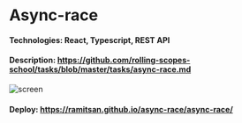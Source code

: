 # Async-race

#### Technologies: React, Typescript, REST API
#### Description: https://github.com/rolling-scopes-school/tasks/blob/master/tasks/async-race.md

![screen](https://user-images.githubusercontent.com/45296707/224202826-3561eccb-ece6-48ba-a067-3d296ff47b58.jpg)

#### Deploy: https://ramitsan.github.io/async-race/async-race/

